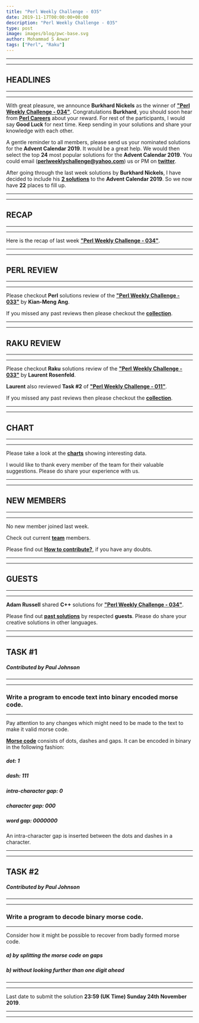 ```yaml
---
title: "Perl Weekly Challenge - 035"
date: 2019-11-17T00:00:00+00:00
description: "Perl Weekly Challenge - 035"
type: post
image: images/blog/pwc-base.svg
author: Mohammad S Anwar
tags: ["Perl", "Raku"]
---
```

***
***

## HEADLINES

***
***

With great pleasure, we announce **Burkhard Nickels** as the winner of [**"Perl Weekly Challenge - 034"**](/blog/perl-weekly-challenge-034). Congratulations **Burkhard**, you should soon hear from **[Perl Careers](https://perl.careers/)** about your reward. For rest of the participants, I would say **Good Luck** for next time. Keep sending in your solutions and share your knowledge with each other.

A gentle reminder to all members, please send us your nominated solutions for the **Advent Calendar 2019**. It would be a great help. We would then select the top **24** most popular solutions for the **Advent Calendar 2019**. You could email (**perlweeklychallenge@yahoo.com**) us or PM on [**twitter**](https://twitter.com/PerlWChallenge).

After going through the last week solutions by **Burkhard Nickels**, I have decided to include his [**2 solutions**](https://github.com/manwar/perlweeklychallenge-club/tree/master/challenge-034/burkhard-nickels/perl5) to the **Advent Calendar 2019**. So we now have **22** places to fill up.

***
***

## RECAP

***
***

Here is the recap of last week [**"Perl Weekly Challenge - 034"**](/blog/recap-challenge-034).

***
***

## PERL REVIEW

***
***

Please checkout **Perl** solutions review of the [**"Perl Weekly Challenge - 033"**](/blog/review-challenge-033) by **Kian-Meng Ang**.

If you missed any past reviews then please checkout the [**collection**](/p5-reviews).

***
***

## RAKU REVIEW

***
***

Please checkout **Raku** solutions review of the [**"Perl Weekly Challenge - 033"**](/blog/p6-review-challenge-033) by **Laurent Rosenfeld**.

**Laurent** also reviewed **Task #2** of [**"Perl Weekly Challenge - 011"**](/blog/p6-review-challenge-011).

If you missed any past reviews then please checkout the [**collection**](/p6-reviews).

***
***

## CHART

***
***

Please take a look at the [**charts**](/chart) showing interesting data.

I would like to thank every member of the team for their valuable suggestions. Please do share your experience with us.

***
***

## NEW MEMBERS

***
***

No new member joined last week.

Check out current [**team**](/team) members.

Please find out [**How to contribute?**](/blog/how-to-contribute), if you have any doubts.

***
***

## GUESTS

***
***

**Adam Russell** shared **C++** solutions for [**"Perl Weekly Challenge - 034"**](https://github.com/manwar/perlweeklychallenge-club/tree/master/challenge-034/adam-russell/cxx).

Please find out [**past solutions**](/blog/guest-contribution) by respected **guests**. Please do share your creative solutions in other languages.

***
***

## TASK #1
##### Contributed by Paul Johnson

***
***

### Write a program to encode text into binary encoded morse code.

***

Pay attention to any changes which might need to be made to the text to make it valid morse code.

[**Morse code**](https://en.wikipedia.org/wiki/Morse_code) consists of dots, dashes and gaps. It can be encoded in binary in the following fashion:

##### dot: 1

##### dash: 111

##### intra-character gap: 0

##### character gap: 000

##### word gap: 0000000

An intra-character gap is inserted between the dots and dashes in a character.

***
***

## TASK #2
##### Contributed by Paul Johnson

***
***

### Write a program to decode binary morse code.

***

Consider how it might be possible to recover from badly formed morse code.

##### a) by splitting the morse code on gaps

##### b)  without looking further than one digit ahead

***
***

Last date to submit the solution **23:59 (UK Time) Sunday 24th November 2019**.

***
***
